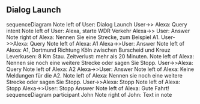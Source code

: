 ## Dialog Launch

<script src="https://cdn.rawgit.com/knsv/mermaid/6.0.0/dist/mermaid.min.js"></script>
<div class="mermaid">
sequenceDiagram
Note left of User: Dialog Launch
User->> Alexa: Query intent
Note left of User: Alexa, starte WDR Verkehr
Alexa->> User: Answer
Note right of Alexa: Nennen Sie eine Strecke, zum Beispiel A1.
User->>Alexa: Query
Note left of Alexa: A1
Alexa->>User: Answer
Note left of Alexa: A1, Dortmund Richtung Köln zwischen Burscheid und Kreuz Leverkusen: 8 Km Stau. Zeitverlust: mehr als 20 Minuten.
Note left of Alexa: Nennen sie noch eine weitere Strecke oder sagen Sie Stopp.
User->>Alexa: Query
Note left of Alexa: A2
Alexa->>User: Answer
Note left of Alexa: Keine Meldungen für die A2.
Note left of Alexa: Nennen sie noch eine weitere Strecke oder sagen Sie Stopp.
User->>Alexa: Stopp
Note left of Alexa: Stopp
Alexa->>User: Stopp Answer
Note left of Alexa: Gute Fahrt!
</div>
<div class="mermaid">
sequenceDiagram
participant John
Note right of John: Text in note
</div>
